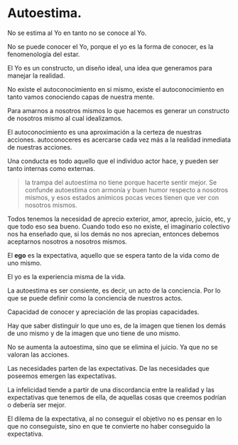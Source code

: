 # Autoestima.

No se estima al Yo en tanto no se conoce al Yo.

No se puede conocer el Yo, porque el yo es la forma de conocer, es la fenomenología del estar.

El Yo es un constructo, un diseño ideal, una idea que generamos para manejar la realidad.

No existe el autoconocimiento en si mismo, existe el autoconocimiento en tanto vamos conociendo capas de nuestra mente.

Para amarnos a nosotros mismos lo que hacemos es generar un constructo de nosotros mismo al cual idealizamos. 

El autoconocimiento es una aproximación a la certeza de nuestras acciones. autoconoceres es acercarse cada vez más a la realidad inmediata de nuestras acciones. 



Una conducta es todo aquello que el individuo actor hace, y pueden ser tanto internas como externas. 



> la trampa del autoestima no tiene porque hacerte sentir mejor. Se confunde autoestima con armonía y buen humor respecto a nosotros mismos, y esos estados anímicos pocas veces tienen que ver con nosotros mismos. 



Todos tenemos la necesidad de aprecio exterior, amor, aprecio, juicio, etc, y que todo eso sea bueno. Cuando todo eso no existe, el imaginario colectivo nos ha enseñado que, si los demás no nos aprecian, entonces debemos aceptarnos nosotros a nosotros mismos. 



El __ego__ es la expectativa, aquello que se espera tanto de la vida como de uno mismo. 

El yo es la experiencia misma de la vida.



La autoestima es ser consiente, es decir, un acto de la conciencia. Por lo que se puede definir como la conciencia de nuestros actos. 



Capacidad de conocer y apreciación de las propias capacidades.



Hay que saber distinguir lo que uno es, de la imagen que tienen los demás de uno mismo y de la imagen que uno tiene de uno mismo. 



No se aumenta la autoestima, sino que se elimina el juicio. Ya que no se valoran las acciones.



Las necesidades parten de las expectativas. De las necesidades que poseemos emergen las expectativas. 

La infelicidad tiende a partir de una discordancia entre la realidad y las expectativas que tenemos de ella, de aquellas cosas que creemos podrían o debería ser mejor. 

El dilema de la expectativa, al no conseguir el objetivo no es pensar en lo que no conseguiste, sino en que te convierte no haber conseguido la expectativa. 